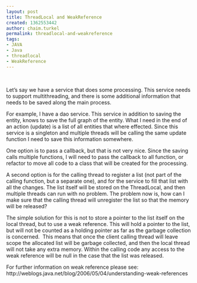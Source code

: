 ```yaml
---
layout: post
title: ThreadLocal and WeakReference
created: 1362553442
author: chaim.turkel
permalink: threadlocal-and-weakreference
tags:
- JAVA
- Java
- threadlocal
- WeakReference
---
```

<p>&nbsp;</p>
<p>Let&rsquo;s say we have a service that does some processing. This service needs to support multithreading, and there is some additional information that needs to be saved along the main process.</p>
<p>For example, I have a dao service. This service in addition to saving the entity, knows to save the full graph of the entity. What I need in the end of an action (update) is a list of all entities that where effected. Since this service is a singleton and multiple threads will be calling the same update function I need to save this information somewhere.</p>
<p>One option is to pass a callback, but that is not very nice. Since the saving calls multiple functions, I will need to pass the callback to all function, or refactor to move all code to a class that will be created for the processing.</p>
<p>A second option is for the calling thread to register a list (not part of the calling function, but a separate one), and for the service to fill that list with all the changes. The list itself will be stored on the ThreadLocal, and then multiple threads can run with no problem. The problem now is, how can I make sure that the calling thread will unregister the list so that the memory will be released?</p>
<p>The simple solution for this is not to store a pointer to the list itself on the local thread, but to use a weak reference. This will hold a pointer to the list, but will not be counted as a holding pointer as far as the garbage collection is concerned. &nbsp;This means that once the client calling thread will leave scope the allocated list will be garbage collected, and then the local thread will not take any extra memory. Within the calling code any access to the weak reference will be null in the case that the list was released.</p>
<p>For further information on weak reference please see: http://weblogs.java.net/blog/2006/05/04/understanding-weak-references</p>
